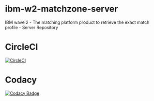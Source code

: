 # ibm-w2-matchzone-server
IBM wave 2 - The matching platform product to retrieve the exact match profile - Server Repository

# CircleCI

[![CircleCI](https://circleci.com/gh/stackroute-immersive/ibm-w2-matchzone-server.svg?style=svg)](https://circleci.com/gh/stackroute-immersive/ibm-w2-matchzone-server)

# Codacy

[![Codacy Badge](https://api.codacy.com/project/badge/Grade/85f169754d7048c9a5a6fbefd7ac74ef)](https://www.codacy.com/app/abdulrahemansyed/ibm-w2-matchzone-server?utm_source=github.com&amp;utm_medium=referral&amp;utm_content=stackroute-immersive/ibm-w2-matchzone-server&amp;utm_campaign=Badge_Grade)
